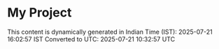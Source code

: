 # My Project

This content is dynamically generated in Indian Time (IST): 2025-07-21 16:02:57 IST
Converted to UTC: 2025-07-21 10:32:57 UTC
